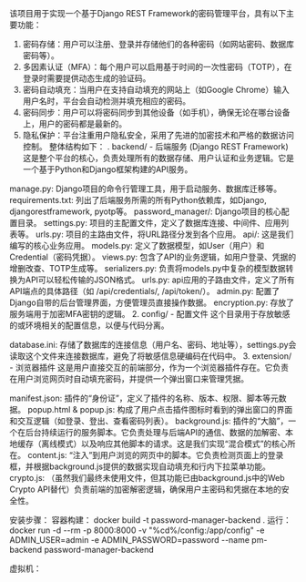 该项目用于实现一个基于Django REST Framework的密码管理平台，具有以下主要功能：
1. 密码存储：用户可以注册、登录并存储他们的各种密码（如网站密码、数据库密码等）。
2. 多因素认证（MFA）：每个用户可以启用基于时间的一次性密码（TOTP），在登录时需要提供动态生成的验证码。
3. 密码自动填充：当用户在支持自动填充的网站上（如Google Chrome）输入用户名时，平台会自动检测并填充相应的密码。
4. 密码同步：用户可以将密码同步到其他设备（如手机），确保无论在哪台设备上，用户的密码都是最新的。
5. 隐私保护：平台注重用户隐私安全，采用了先进的加密技术和严格的数据访问控制。
整体结构如下：
. backend/ - 后端服务 (Django REST Framework)
这是整个平台的核心，负责处理所有的数据存储、用户认证和业务逻辑。它是一个基于Python和Django框架构建的API服务。

manage.py: Django项目的命令行管理工具，用于启动服务、数据库迁移等。
requirements.txt: 列出了后端服务所需的所有Python依赖库，如Django, djangorestframework, pyotp等。
password_manager/: Django项目的核心配置目录。
settings.py: 项目的主配置文件，定义了数据库连接、中间件、应用列表等。
urls.py: 项目的主路由文件，将URL路径分发到各个应用。
api/: 这是我们编写的核心业务应用。
models.py: 定义了数据模型，如User（用户）和Credential（密码凭据）。
views.py: 包含了API的业务逻辑，如用户登录、凭据的增删改查、TOTP生成等。
serializers.py: 负责将models.py中复杂的模型数据转换为API可以轻松传输的JSON格式。
urls.py: api应用的子路由文件，定义了所有API端点的具体路径（如 /api/credentials/, /api/token/）。
admin.py: 配置了Django自带的后台管理界面，方便管理员直接操作数据。
encryption.py: 存放了服务端用于加密MFA密钥的逻辑。
2. config/ - 配置文件
这个目录用于存放敏感的或环境相关的配置信息，以便与代码分离。

database.ini: 存储了数据库的连接信息（用户名、密码、地址等），settings.py会读取这个文件来连接数据库，避免了将敏感信息硬编码在代码中。
3. extension/ - 浏览器插件
这是用户直接交互的前端部分，作为一个浏览器插件存在。它负责在用户浏览网页时自动填充密码，并提供一个弹出窗口来管理凭据。

manifest.json: 插件的“身份证”，定义了插件的名称、版本、权限、脚本等元数据。
popup.html & popup.js: 构成了用户点击插件图标时看到的弹出窗口的界面和交互逻辑（如登录、登出、查看密码列表）。
background.js: 插件的“大脑”，一个在后台持续运行的服务脚本。它负责处理与后端API的通信、数据的加解密、本地缓存（离线模式）以及响应其他脚本的请求。这是我们实现“混合模式”的核心所在。
content.js: “注入”到用户浏览的网页中的脚本。它负责检测页面上的登录框，并根据background.js提供的数据实现自动填充和行内下拉菜单功能。
crypto.js: （虽然我们最终未使用文件，但其功能已由background.js中的Web Crypto API替代）负责前端的加密解密逻辑，确保用户主密码和凭据在本地的安全性。

安装步骤：
容器构建：
docker build -t password-manager-backend .
运行：
docker run -d --rm -p 8000:8000 -v "%cd%/config:/app/config" -e ADMIN_USER=admin -e ADMIN_PASSWORD=password --name pm-backend password-manager-backend

虚拟机：